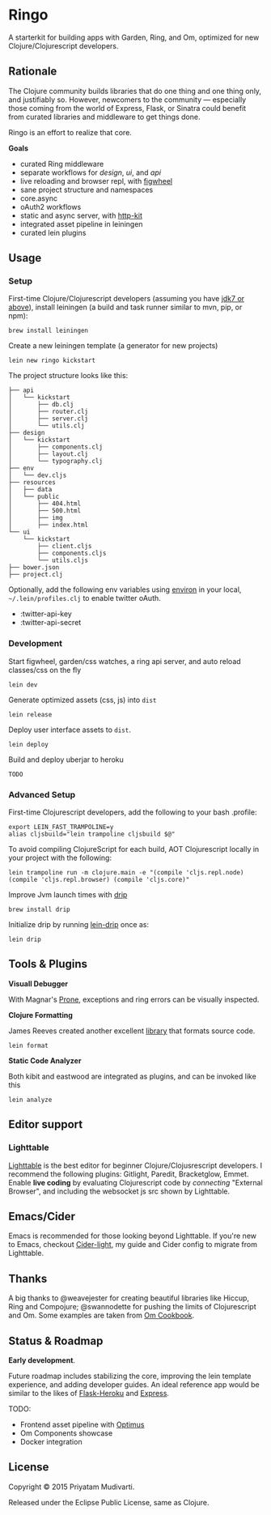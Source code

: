 Ringo
=====

A starterkit for building apps with Garden, Ring, and Om, optimized for new Clojure/Clojurescript developers.

## Rationale

The Clojure community builds libraries that do one thing and one thing only, and justifiably so. However, newcomers to the community — especially those coming from the world of Express, Flask, or Sinatra could benefit from curated libraries and middleware to get things done.

Ringo is an effort to realize that core.

**Goals**
 
- curated Ring middleware
- separate workflows for _design_, _ui_, and _api_
- live reloading and browser repl, with [figwheel](https://github.com/bhauman/lein-figwheel)
- sane project structure and namespaces
- core.async
- oAuth2 workflows
- static and async server, with [http-kit](http://www.http-kit.org)
- integrated asset pipeline in leiningen
- curated lein plugins

## Usage

### Setup

First-time Clojure/Clojurescript developers (assuming you have [jdk7 or above](http://www.oracle.com/technetwork/java/javase/downloads/jdk8-downloads-2133151.html)), install leiningen (a build and task runner similar to mvn, pip, or npm):

    brew install leiningen

Create a new leiningen template (a generator for new projects)

    lein new ringo kickstart

The project structure looks like this:

    ├── api
    │   └── kickstart
    │       ├── db.clj
    │       ├── router.clj
    │       ├── server.clj
    │       └── utils.clj
	├── design
	│   └── kickstart
	│       ├── components.clj
	│       ├── layout.clj
	│       └── typography.clj
	├── env
	│   └── dev.cljs
	├── resources
	│   ├── data
	│   └── public
	│       ├── 404.html
	│       ├── 500.html
	│       ├── img
	│       ├── index.html
    └── ui
        └── kickstart
            ├── client.cljs
            ├── components.cljs
            └── utils.cljs
    ├── bower.json
    ├── project.clj

Optionally, add the following env variables using [environ](https://github.com/weavejester/environ) in your local, `~/.lein/profiles.clj` to enable twitter oAuth.

- :twitter-api-key
- :twitter-api-secret

### Development

Start figwheel, garden/css watches, a ring api server, and auto reload classes/css on the fly

    lein dev

Generate optimized assets (css, js) into `dist`

	lein release

Deploy user interface assets to `dist`.

	lein deploy

Build and deploy uberjar to heroku

	TODO

### Advanced Setup

First-time Clojurescript developers, add the following to your bash .profile:

    export LEIN_FAST_TRAMPOLINE=y
    alias cljsbuild="lein trampoline cljsbuild $@"

To avoid compiling ClojureScript for each build, AOT Clojurescript locally in your project with the following:

	lein trampoline run -m clojure.main -e "(compile 'cljs.repl.node) (compile 'cljs.repl.browser) (compile 'cljs.core)"

Improve Jvm launch times with [drip](https://github.com/ninjudd/drip)

    brew install drip

Initialize drip by running [lein-drip](https://github.com/josteink/lein-drip) once as:

    lein drip

## Tools & Plugins

**Visuall Debugger**

With Magnar's [Prone](https://github.com/magnars/prone), exceptions and ring errors can be visually inspected.

**Clojure Formatting**

James Reeves created another excellent [library](https://github.com/weavejester/cljfmt) that formats source code.

	lein format

**Static Code Analyzer**

Both kibit and eastwood are integrated as plugins, and can be invoked like this

	lein analyze

## Editor support

### Lighttable

[Lighttable](http://www.lighttable.com) is the best editor for beginner Clojure/Clojusrescript developers. I recommend the following plugins: Gitlight, Paredit, Bracketglow, Emmet. Enable **live coding** by evaluating Clojurescript code by _connecting_ "External Browser", and including the websocket js src shown by Lighttable.

## Emacs/Cider

Emacs is recommended for those looking beyond Lighttable. If you're new to Emacs, checkout [Cider-light](https://github.com/priyatam/cider-light), my guide and Cider config to migrate from Lighttable. 

## Thanks

A big thanks to @weavejester for creating beautiful libraries like Hiccup, Ring and Compojure; @swannodette for pushing the limits of Clojurescript and Om. Some examples are taken from [Om Cookbook](https://github.com/annapawlicka/om-cookbookhttps://github.com/omcljs/om-cookbook).

## Status & Roadmap

**Early development**.

Future roadmap includes stabilizing the core, improving the lein template experience, and adding developer guides. An ideal reference app would be similar to the likes of [Flask-Heroku](https://github.com/zachwill/flask_heroku) and [Express](https://github.com/madhums/node-express-mongoose-demo).

TODO:

- Frontend asset pipeline with [Optimus](https://github.com/magnars/optimus)
- Om Components showcase
- Docker integration

## License

Copyright © 2015 Priyatam Mudivarti.

Released under the Eclipse Public License, same as Clojure.
